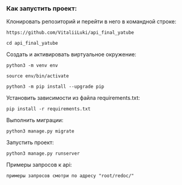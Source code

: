 ### Как запустить проект:

Клонировать репозиторий и перейти в него в командной строке:

```
https://github.com/VitaliiLuki/api_final_yatube
```

```
cd api_final_yatube
```

Cоздать и активировать виртуальное окружение:

```
python3 -m venv env
```

```
source env/bin/activate
```

```
python3 -m pip install --upgrade pip
```

Установить зависимости из файла requirements.txt:

```
pip install -r requirements.txt
```

Выполнить миграции:

```
python3 manage.py migrate
```

Запустить проект:

```
python3 manage.py runserver
```


Примеры запросов к api:

```
примеры запросов смотри по адресу "root/redoc/"
```


